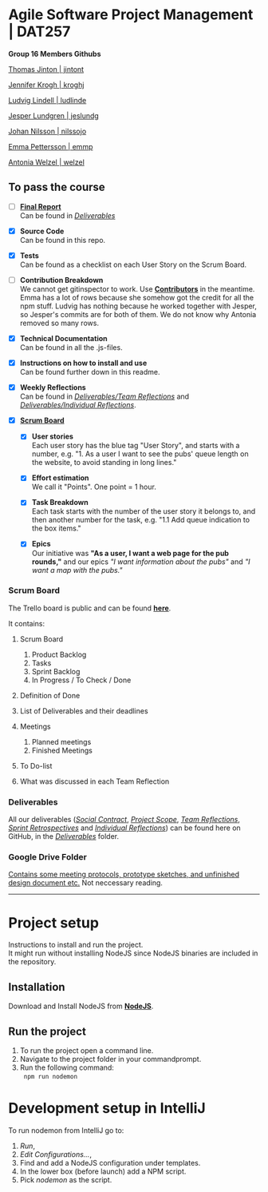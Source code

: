 # Agile Software Project Management | DAT257
**Group 16 Members Githubs**

[Thomas Jinton | jintont](https://github.com/ThomasT2)

[Jennifer Krogh | kroghj](https://github.com/jenniferkrogh)

[Ludvig Lindell | ludlinde](https://github.com/Ludvig7)

[Jesper Lundgren | jeslundg](https://github.com/jeslundg)

[Johan Nilsson | nilssojo](https://github.com/lillejohn22)

[Emma Pettersson  | emmp](https://github.com/emmouto)

[Antonia Welzel | welzel](https://github.com/antoniiia)

## To pass the course
 - [ ] [**Final Report**]() \
Can be found in [*Deliverables*](https://github.com/lillejohn22/Team-16-Pubrundan-DAT257/tree/master/Deliverables)
      
 - [x] **Source Code** \
Can be found in this repo.
 
 - [x] **Tests** \
Can be found as a checklist on each User Story on the Scrum Board. 
 
 - [ ] **Contribution Breakdown** \
We cannot get gitinspector to work. Use [**Contributors**](https://github.com/lillejohn22/Team-16-Pubrundan-DAT257/graphs/contributors) in the meantime. Emma has a lot of rows because she somehow got the credit for all the npm stuff. Ludvig has nothing because he worked together with Jesper, so Jesper's commits are for both of them. We do not know why Antonia removed so many rows. 
 
 - [x] **Technical Documentation** \
 Can be found in all the .js-files.
 
 - [x] **Instructions on how to install and use** \
Can be found further down in this readme.
 
 - [x] **Weekly Reflections** \
Can be found in [*Deliverables/Team Reflections*](https://github.com/lillejohn22/Team-16-Pubrundan-DAT257/tree/master/Deliverables/Team%20Reflections) and [*Deliverables/Individual Reflections*](https://github.com/lillejohn22/Team-16-Pubrundan-DAT257/tree/master/Deliverables/Individual%20Reflections).
 
 - [x] [**Scrum Board**](https://trello.com/b/uNYqSmu7/agile)
   - [x] **User stories** \
   Each user story has the blue tag "User Story", and starts with a number, e.g. "1. As a user I want to see the pubs' queue length on the website, to avoid standing in long lines."
   - [x] **Effort estimation** \
   We call it "Points". One point = 1 hour.
   - [x] **Task Breakdown** \
   Each task starts with the number of the user story it belongs to, and then another number for the task, e.g. "1.1 Add queue indication to the box items."
   - [x] **Epics** \
   Our initiative was **"As a user, I want a web page for the pub rounds,"** and our epics *"I want information about the pubs"* and *"I want a map with the pubs."*


### Scrum Board

The Trello board is public and can be found [**here**](https://trello.com/b/uNYqSmu7/agile).

It contains:
 1. Scrum Board
    1. Product Backlog
    2. Tasks
    3. Sprint Backlog
    4. In Progress / To Check / Done
 
 2. Definition of Done
 
 3. List of Deliverables and their deadlines
 
 4. Meetings
    1. Planned meetings
    2. Finished Meetings
    
5. To Do-list

6. What was discussed in each Team Reflection


### Deliverables

All our deliverables ([*Social Contract*](https://github.com/lillejohn22/Team-16-Pubrundan-DAT257/blob/master/Deliverables/Social%20Contract.pdf), [*Project Scope*](https://github.com/lillejohn22/Team-16-Pubrundan-DAT257/blob/master/Deliverables/Project%20Scope.pdf), [*Team Reflections*](https://github.com/lillejohn22/Team-16-Pubrundan-DAT257/tree/master/Deliverables/Team%20Reflections), [*Sprint Retrospectives*](https://github.com/lillejohn22/Team-16-Pubrundan-DAT257/tree/master/Deliverables/Sprint%20Retrospectives) and [*Individual Reflections*](https://github.com/lillejohn22/Team-16-Pubrundan-DAT257/tree/master/Deliverables/Individual%20Reflections)) can be found here on GitHub, in the [*Deliverables*](https://github.com/lillejohn22/Team-16-Pubrundan-DAT257/tree/master/Deliverables) folder.


### Google Drive Folder

[Contains some meeting protocols, prototype sketches, and unfinished design document etc.](https://drive.google.com/drive/folders/1UJXMLQg57acr7RPwPpx-ZiAskqL6B5Q9?usp=sharing)
 Not neccessary reading.


- - - -

# Project setup
Instructions to install and run the project.   
It might run without installing NodeJS since NodeJS binaries are included in the repository.
 
## Installation
Download and Install NodeJS from [**NodeJS**](https://nodejs.org/en/).

## Run the project
1. To run the project open a command line.
2. Navigate to the project folder in your commandprompt.   
3. Run the following command: <br> 
   ```  npm run nodemon ``` 

# Development setup in IntelliJ
To run nodemon from IntelliJ go to:   
1. _Run_,  
2. _Edit Configurations..._,
3. Find and add a NodeJS configuration under templates.
4. In the lower box (before launch) add a NPM script.
5. Pick _nodemon_ as the script.   

 
